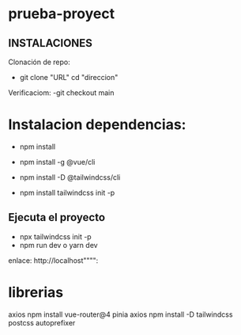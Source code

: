 # prueba-proyect

## INSTALACIONES
 
Clonación de repo: 

- git clone "URL"
cd "direccion"


Verificaciom:
-git checkout main

# Instalacion dependencias:

- npm install

- npm install -g @vue/cli
- npm install -D @tailwindcss/cli
- npm install tailwindcss init -p 


## Ejecuta el proyecto
- npx tailwindcss init -p
- npm run dev o yarn dev

enlace: http://localhost"""":


# librerias
axios
 npm install vue-router@4 pinia axios
 npm install -D tailwindcss postcss autoprefixer
